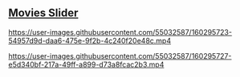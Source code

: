 ## [Movies Slider](https://github.com/kartikeyvaish/Animations/tree/main/animations/MoviesSlider)

https://user-images.githubusercontent.com/55032587/160295723-54957d9d-daa6-475e-9f2b-4c240f20e48c.mp4

https://user-images.githubusercontent.com/55032587/160295727-e5d340bf-217a-49ff-a899-d73a8fcac2b3.mp4
